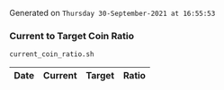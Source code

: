 Generated on `Thursday 30-September-2021 at 16:55:53`

### Current to Target Coin Ratio
`current_coin_ratio.sh`

Date|Current|Target|Ratio
---|---|---|---

